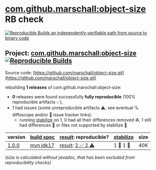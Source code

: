 [com.github.marschall:object-size](https://central.sonatype.com/artifact/com.github.marschall/object-size/versions) RB check
=======

[![Reproducible Builds](https://reproducible-builds.org/images/logos/rb.svg) an independently-verifiable path from source to binary code](https://reproducible-builds.org/)

## Project: [com.github.marschall:object-size](https://central.sonatype.com/artifact/com.github.marschall/object-size/versions) [![Reproducible Builds](https://img.shields.io/endpoint?url=https://raw.githubusercontent.com/jvm-repo-rebuild/reproducible-central/master/content/com/github/marschall/object-size/badge.json)](https://github.com/jvm-repo-rebuild/reproducible-central/blob/master/content/com/github/marschall/object-size/README.md)

Source code: [https://github.com/marschall/object-size.git](https://github.com/marschall/object-size.git)

rebuilding **1 releases** of com.github.marschall:object-size:
- **0** releases were found successfully **fully reproducible** (100% reproducible artifacts :white_check_mark:),
- 1 had issues (some unreproducible artifacts :warning:, see eventual :mag: diffoscope and/or :memo: issue tracker links):
  - running [stabilize](doc/stabilize.md) on 1, 0 had all their differences removed :recycle:, 1 still had differences :rotating_light: or files not supported by stabilize :no_entry_sign:

| version | [build spec](/BUILDSPEC.md) | [result](https://reproducible-builds.org/docs/jvm/): reproducible? | [stabilize](https://github.com/google/oss-rebuild/blob/main/cmd/stabilize/README.md) | size |
| -- | --------- | ------ | ------ | -- |
| [1.0.0](https://central.sonatype.com/artifact/com.github.marschall/object-size/1.0.0/pom) | [mvn jdk17](object-size-1.0.0.buildspec) | [result](object-size-1.0.0.buildinfo): [2 :white_check_mark:  2 :warning:](object-size-1.0.0.buildcompare) | 1 :rotating_light: 1 :no_entry_sign: | 40K |

<i>(size is calculated without javadoc, that has been excluded from reproducibility checks)</i>
